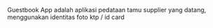 Guestbook App adalah aplikasi pedataan tamu supplier yang datang, menggunakan identitas foto ktp / id card
